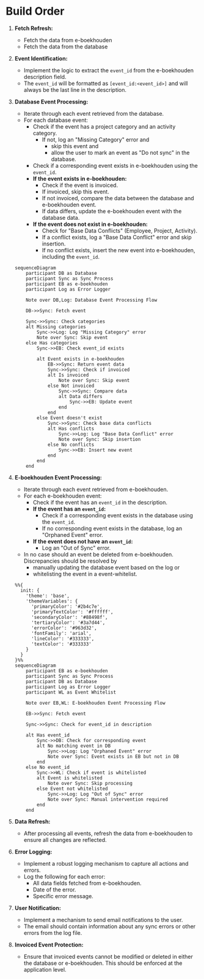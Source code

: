 # Build Order

1. **Fetch Refresh:**
   * Fetch the data from e-boekhouden
   * Fetch the data from the database

2. **Event Identification:**
   * Implement the logic to extract the `event_id` from the e-boekhouden description field.
   * The `event_id` will be formatted as `[event_id:<event_id>]` and will always be the last line in the description.

3. **Database Event Processing:**
   * Iterate through each event retrieved from the database.
   * For each database event:
       * Check if the event has a project category and an activity category.
           * If not, log an "Missing Category" error and
             * skip this event and
             * allow the user to mark an event as "Do not sync" in the database.
       * Check if a corresponding event exists in e-boekhouden using the `event_id`.
       * **If the event exists in e-boekhouden:**
           * Check if the event is invoiced.
           * If invoiced, skip this event.
           * If not invoiced, compare the data between the database and e-boekhouden event.
           * If data differs, update the e-boekhouden event with the database data.
       * **If the event does not exist in e-boekhouden:**
           * Check for "Base Data Conflicts" (Employee, Project, Activity).
           * If a conflict exists, log a "Base Data Conflict" error and skip insertion.
           * If no conflict exists, insert the new event into e-boekhouden, including the `event_id`.

   ```mermaid
   sequenceDiagram
       participant DB as Database
       participant Sync as Sync Process
       participant EB as e-boekhouden
       participant Log as Error Logger
       
       Note over DB,Log: Database Event Processing Flow
       
       DB->>Sync: Fetch event
       
       Sync->>Sync: Check categories
       alt Missing categories
           Sync->>Log: Log "Missing Category" error
           Note over Sync: Skip event
       else Has categories
           Sync->>EB: Check event_id exists
           
           alt Event exists in e-boekhouden
               EB->>Sync: Return event data
               Sync->>Sync: Check if invoiced
               alt Is invoiced
                   Note over Sync: Skip event
               else Not invoiced
                   Sync->>Sync: Compare data
                   alt Data differs
                       Sync->>EB: Update event
                   end
               end
           else Event doesn't exist
               Sync->>Sync: Check base data conflicts
               alt Has conflicts
                   Sync->>Log: Log "Base Data Conflict" error
                   Note over Sync: Skip insertion
               else No conflicts
                   Sync->>EB: Insert new event
               end
           end
       end
   ```

4. **E-boekhouden Event Processing:**
   * Iterate through each event retrieved from e-boekhouden.
   * For each e-boekhouden event:
       * Check if the event has an `event_id` in the description.
       * **If the event has an `event_id`:**
           * Check if a corresponding event exists in the database using the `event_id`.
           * If no corresponding event exists in the database, log an "Orphaned Event" error.
       * **If the event does not have an `event_id`:**
           * Log an "Out of Sync" error.
   * In no case should an event be deleted from e-boekhouden. Discrepancies should be resolved by
     * manually updating the database event based on the log or
     * whitelisting the event in a event-whitelist.

   ```mermaid
   %%{
     init: {
       'theme': 'base',
       'themeVariables': {
         'primaryColor': '#2b4c7e',
         'primaryTextColor': '#ffffff',
         'secondaryColor': '#88498f',
         'tertiaryColor': '#3a7d44',
         'errorColor': '#963d32',
         'fontFamily': 'arial',
         'lineColor': '#333333',
         'textColor': '#333333'
       }
     }
   }%%
   sequenceDiagram
       participant EB as e-boekhouden
       participant Sync as Sync Process
       participant DB as Database
       participant Log as Error Logger
       participant WL as Event Whitelist

       Note over EB,WL: E-boekhouden Event Processing Flow

       EB->>Sync: Fetch event
       
       Sync->>Sync: Check for event_id in description
       
       alt Has event_id
           Sync->>DB: Check for corresponding event
           alt No matching event in DB
               Sync->>Log: Log "Orphaned Event" error
               Note over Sync: Event exists in EB but not in DB
           end
       else No event_id
           Sync->>WL: Check if event is whitelisted
           alt Event is whitelisted
               Note over Sync: Skip processing
           else Event not whitelisted
               Sync->>Log: Log "Out of Sync" error
               Note over Sync: Manual intervention required
           end
       end
   ```

5. **Data Refresh:**
   * After processing all events, refresh the data from e-boekhouden to ensure all changes are reflected.

6. **Error Logging:**
   * Implement a robust logging mechanism to capture all actions and errors.
   * Log the following for each error:
       * All data fields fetched from e-boekhouden.
       * Date of the error.
       * Specific error message.

7. **User Notification:**
   * Implement a mechanism to send email notifications to the user.
   * The email should contain information about any sync errors or other errors from the log file.

8. **Invoiced Event Protection:**
   * Ensure that invoiced events cannot be modified or deleted in either the database or e-boekhouden. This should be enforced at the application level.
